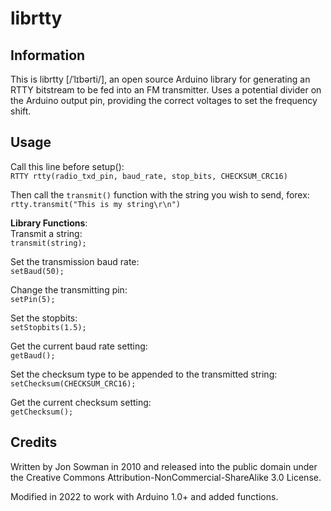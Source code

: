 # librtty

## Information

This is librtty [/ˈlɪbərti/], an open source Arduino library for generating an RTTY bitstream to be fed into an FM transmitter. Uses a potential divider on the Arduino output pin, providing the correct voltages to set the frequency shift.  

## Usage

Call this line before setup():  
`RTTY rtty(radio_txd_pin, baud_rate, stop_bits, CHECKSUM_CRC16)`  

Then call the `transmit()` function with the string you wish to send, forex:  
`rtty.transmit("This is my string\r\n")`  

**Library Functions**:  
Transmit a string:  
`transmit(string);`  

Set the transmission baud rate:  
`setBaud(50);`

Change the transmitting pin:  
`setPin(5);`

Set the stopbits:  
`setStopbits(1.5);`  

Get the current baud rate setting:  
`getBaud();`  

Set the checksum type to be appended to the transmitted string:  
`setChecksum(CHECKSUM_CRC16);`  

Get the current checksum setting:  
`getChecksum();`  

## Credits

Written by Jon Sowman in 2010 and released into the public domain under the
Creative Commons Attribution-NonCommercial-ShareAlike 3.0 License.

Modified in 2022 to work with Arduino 1.0+ and added functions.

